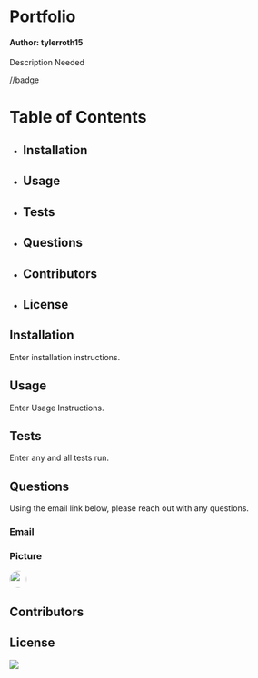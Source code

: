 
# Portfolio
#### Author: tylerroth15

Description Needed

//badge 

# Table of Contents
* ## Installation 
* ## Usage
* ## Tests
* ## Questions
* ## Contributors
* ## License

## Installation
Enter installation instructions.

## Usage
Enter Usage Instructions.

## Tests
Enter any and all tests run.

## Questions
Using the email link below, please reach out with any questions.

### Email

### Picture
<img src="https://avatars0.githubusercontent.com/u/59520608?v=4" width="30" style="border-radius: 15px"> 

## Contributors


## License
<img src="https://img.shields.io/github/license/tylerroth15/Portfolio">

